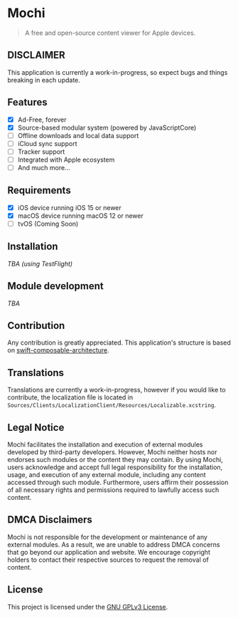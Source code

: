 # Mochi
> A free and open-source content viewer for Apple devices.

## DISCLAIMER
This application is currently a work-in-progress, so expect bugs and things breaking in each update.

## Features
- [X] Ad-Free, forever
- [X] Source-based modular system (powered by JavaScriptCore)
- [ ] Offline downloads and local data support
- [ ] iCloud sync support
- [ ] Tracker support
- [ ] Integrated with Apple ecosystem
- [ ] And much more...

## Requirements
- [X] iOS device running iOS 15 or newer
- [X] macOS device running macOS 12 or newer 
- [ ] tvOS (Coming Soon)

## Installation
*TBA (using TestFlight)*

## Module development
*TBA*

## Contribution
Any contribution is greatly appreciated. This application's structure is based on [swift-composable-architecture](https://github.com/pointfreeco/swift-composable-architecture).

## Translations
Translations are currently a work-in-progress, however if you would like to contribute, the localization file is located in `Sources/Clients/LocalizationClient/Resources/Localizable.xcstring`.

## Legal Notice
Mochi facilitates the installation and execution of external modules developed by third-party developers. However, Mochi neither hosts nor endorses such modules or the content they may contain. By using Mochi, users acknowledge and accept full legal responsibility for the installation, usage, and execution of any external module, including any content accessed through such module. Furthermore, users affirm their possession of all necessary rights and permissions required to lawfully access such content.

## DMCA Disclaimers
Mochi is not responsible for the development or maintenance of any external modules. As a result, we are unable to address DMCA concerns that go beyond our application and website. We encourage copyright holders to contact their respective sources to request the removal of content.

## License
This project is licensed under the [GNU GPLv3 License](LICENSE).
